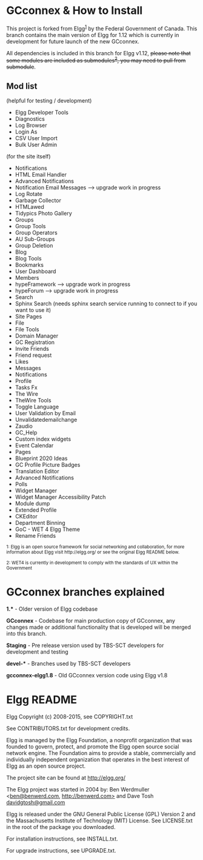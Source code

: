 <h1>GCconnex & How to Install</h1>

This project is forked from Elgg<sup>[1](#fn1)</sup> by the Federal Government of Canada. This branch contains the main version of Elgg for 1.12 which is currently in development for future launch of the new GCconnex.

All dependencies is included in this branch for Elgg v1.12, <s>please note that some modules are included as submodules<sup>[2](#fn2)</sup>, you may need to pull from submodule</s>.

<h2>Mod list</h2>
(helpful for testing / development)
<ul>
<li>Elgg Developer Tools</li>
<li>Diagnostics</li>
<li>Log Browser</li>
<li>Login As</li>
<li>CSV User Import</li>
<li>Bulk User Admin</li>
</ul>
(for the site itself) <br />
<ul>
<li>Notifications</li>
<li>HTML Email Handler</li>
<li>Advanced Notifications</li>
<li>Notification Email Messages		--> upgrade work in progress</li>
<li>Log Rotate</li>
<li>Garbage Collector</li>
<li>HTMLawed</li>
<li>Tidypics Photo Gallery</li>
<li>Groups</li>
<li>Group Tools</li>
<li>Group Operators</li>
<li>AU Sub-Groups</li>
<li>Group Deletion</li>
<li>Blog</li>
<li>Blog Tools</li>
<li>Bookmarks</li>
<li>User Dashboard</li>
<li>Members</li>
<li>hypeFramework		--> upgrade work in progress</li>
<li>hypeForum		--> upgrade work in progress</li>
<li>Search</li>
<li>Sphinx Search	(needs sphinx search service running to connect to if you want to use it)</li>
<li>Site Pages</li>
<li>File</li>
<li>File Tools</li>
<li>Domain Manager</li>
<li>GC Registration</li>
<li>Invite Friends</li>
<li>Friend request</li>
<li>Likes</li>
<li>Messages</li>
<li>Notifications</li>
<li>Profile</li>
<li>Tasks Fx</li>
<li>The Wire</li>
<li>TheWire Tools</li>
<li>Toggle Language</li>
<li>User Validation by Email</li>
<li>Unvalidatedemailchange</li>
<li>Zaudio</li>
<li>GC_Help</li>
<li>Custom index widgets</li>
<li>Event Calendar</li>
<li>Pages</li>
<li>Blueprint 2020 Ideas</li>
<li>GC Profile Picture Badges</li>
<li>Translation Editor</li>
<li>Advanced Notifications</li>
<li>Polls</li>
<li>Widget Manager</li>
<li>Widget Manager Accessibility Patch</li>
<li>Module dump</li>
<li>Extended Profile</li>
<li>CKEditor</li>
<li>Department Binning</li>
<li>GoC - WET 4 Elgg Theme</li>
<li>Rename Friends</li>
</ul>
<sub><a name="fn1">1</a>: Elgg is an open source framework  for social networking and collaboration, for more information about Elgg visit http://elgg.org/ or see the original Elgg README below.</sub>

<sub><a name="fn2">2</a>: WET4 is currently in development to comply with the standards of UX within the Government</sub>

<h1>GCconnex branches explained</h1>
<strong>1.*</strong> - Older version of Elgg codebase

<strong>GCconnex</strong> - Codebase for main production copy of GCconnex, any changes made or additional functionality that is developed will be merged into this branch.

<strong>Staging</strong> - Pre release version used by TBS-SCT developers for development and testing

<strong>devel-*</strong> - Branches used by TBS-SCT developers

<strong>gcconnex-elgg1.8</strong> - Old GCconnex version code using Elgg v1.8

<h1>Elgg README</h1>

Elgg
Copyright (c) 2008-2015, see COPYRIGHT.txt

See CONTRIBUTORS.txt for development credits.

Elgg is managed by the Elgg Foundation, a nonprofit organization that was
founded to govern, protect, and promote the Elgg open source social network
engine.  The Foundation aims to provide a stable, commercially and
individually independent organization that operates in the best interest of Elgg
as an open source project.

The project site can be found at http://elgg.org/

The Elgg project was started in 2004 by:
Ben Werdmuller <ben@benwerd.com, http://benwerd.com> and
Dave Tosh <davidgtosh@gmail.com>

Elgg is released under the GNU General Public License (GPL) Version 2 and the
Massachusetts Institute of Technology (MIT) License. See LICENSE.txt 
in the root of the package you downloaded.

For installation instructions, see INSTALL.txt.

For upgrade instructions, see UPGRADE.txt.
